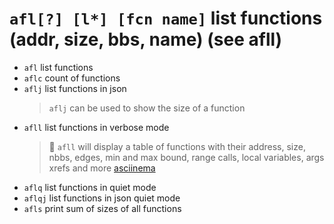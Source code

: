 <!-- TITLE: afl -->

#  `afl[?] [l*] [fcn name]`   list functions (addr, size, bbs, name) (see afll)

- `afl`   list functions
- `aflc`   count of functions
- `aflj`   list functions in json
	> `aflj` can be used to show the size of a function
- `afll` list functions in verbose mode
	> 🚀 `afll` will display a table of functions with their address, size, nbbs, edges, min and max bound, range calls, local variables, args xrefs and more [asciinema](https://asciinema.org/a/N2QjD5o8X2d1t024LTr9w4wU7)
- `aflq`   list functions in quiet mode
- `aflqj`   list functions in json quiet mode
- `afls`   print sum of sizes of all functions

<p hidden>afl aflc aflj afll aflq aflqj afls</p>